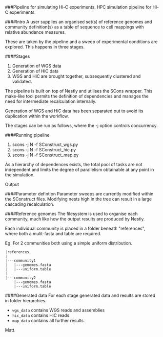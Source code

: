 ###Pipeline for simulating Hi-C experiments.
HPC simulation pipeline for Hi-C experiments.

####Intro
A user supplies an organised set(s) of reference genomes and community definition(s) as a table of sequence to cell mappings with relative abundance measures.

These are taken by the pipeline and a sweep of experimental conditions are explored. This happens in three stages.

####Stages
1) Generation of WGS data  
2) Generation of HiC data  
3) WGS and HiC are brought together, subsequently clustered and validated.  

The pipeline is built on top of Nestly and utilises the SCons wrapper. This make-like tool permits the definition of dependencies and manages the need for intermediate recalculation internally.

Generation of WGS and HiC data has been separated out to avoid its duplication within the workflow.

The stages can be run as follows, where the -j option controls concurrency.

####Running pipeline
1) scons -j N -f SConstruct_wgs.py  
2) scons -j N -f SConstruct_hic.py  
3) scons -j N -f SConstruct_map.py  

As a hierarchy of dependences exists, the total pool of tasks are not independent and limits the degree of parallelism obtainable at any point in the simulation.

Output

####Parameter defintion
Parameter sweeps are currently modified within the SConstruct files. Modifying nests high in the tree can result in a large cascading recalculation.

####Reference genomes
The filesystem is used to organise each community, much like how the output results are produced by Nestly.

Each individual community is placed in a folder beneath "references", where both a mulit-fasta and table are required.

Eg. For 2 communities both using a simple uniform distribution.

```
|references
|
|---community1
|   |---genomes.fasta
|   |---uniform.table
|
|---community2
    |---genomes.fasta
    |---uniform.table
```

####Generated data
For each stage generated data and results are stored in folder hierarchies.

- `wgs_data` contains WGS reads and assemblies  
- `hic_data` contains HiC reads  
- `map_data` contains all further results.  

Matt.
